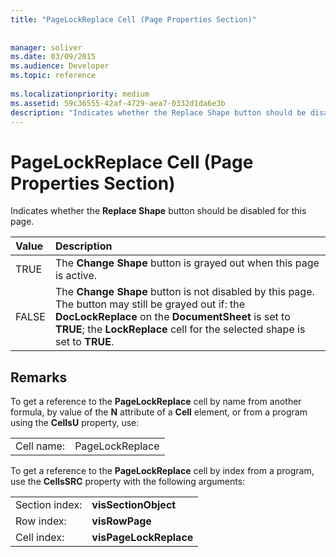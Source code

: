 ```yaml
---
title: "PageLockReplace Cell (Page Properties Section)"
 
 
manager: soliver
ms.date: 03/09/2015
ms.audience: Developer
ms.topic: reference
 
ms.localizationpriority: medium
ms.assetid: 59c36555-42af-4729-aea7-0332d1da6e3b
description: "Indicates whether the Replace Shape button should be disabled for this page."
---
```


# PageLockReplace Cell (Page Properties Section)

Indicates whether the **Replace Shape** button should be disabled for this page. 
  
|**Value**|**Description**|
|:-----|:-----|
|TRUE  <br/> |The **Change Shape** button is grayed out when this page is active. |
|FALSE  <br/> |The **Change Shape** button is not disabled by this page. The button may still be grayed out if: the **DocLockReplace** on the **DocumentSheet** is set to **TRUE**; the **LockReplace** cell for the selected shape is set to **TRUE**. |
   
## Remarks

To get a reference to the **PageLockReplace** cell by name from another formula, by value of the **N** attribute of a **Cell** element, or from a program using the **CellsU** property, use: 
  
|||
|:-----|:-----|
| Cell name:  <br/> | PageLockReplace  <br/> |
   
To get a reference to the **PageLockReplace** cell by index from a program, use the **CellsSRC** property with the following arguments: 
  
|||
|:-----|:-----|
| Section index:  <br/> |**visSectionObject** <br/> |
| Row index:  <br/> |**visRowPage** <br/> |
| Cell index:  <br/> |**visPageLockReplace** <br/> |
   

